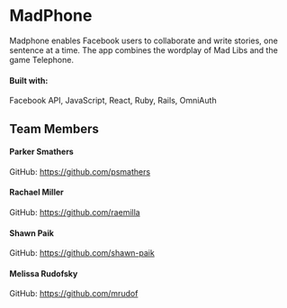 # MadPhone

Madphone enables Facebook users to collaborate and write stories, one sentence at a time. The app combines the wordplay of Mad Libs and the game Telephone.

#### Built with:
Facebook API, JavaScript, React, Ruby, Rails, OmniAuth

## Team Members

#### Parker Smathers
GitHub: https://github.com/psmathers

#### Rachael Miller
GitHub: https://github.com/raemilla

#### Shawn Paik
GitHub: https://github.com/shawn-paik

#### Melissa Rudofsky
GitHub: https://github.com/mrudof

